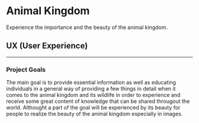 # Animal Kingdom
    
 Experience the importance and the beauty of the animal kingdom.


## UX (User Experience)
----------

### Project Goals

The main goal is to provide essential information as well as educating individuals in a general way of providing a few things in detail when it comes to the animal kingdom and its wildlife in order to experience and receive some great
content of knowledge that can be shared througout the world. Althought a part of the goal will be experienced by its beauty for people to realize the beauty of the animal kingdom especially in images.







 

 

